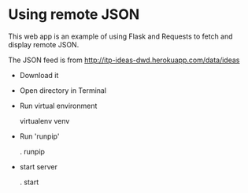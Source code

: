 # Using remote JSON

This web app is an example of using Flask and Requests to fetch and display remote JSON.

The JSON feed is from <http://itp-ideas-dwd.herokuapp.com/data/ideas>

* Download it
* Open directory in Terminal
* Run virtual environment
    
    virtualenv venv

* Run 'runpip'

    . runpip
  
* start server

    . start
  
